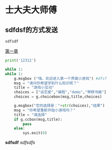 # 士大夫大师傅
## sdfdsf的方式发送

`sdfsdf`

[第一章](chapter1.md)
```python
print('12312')
```
```python
while 1:
while 1:
    g.msgbox ("嗨，欢迎进入第一个界面小游戏") #dfsf
    msg = "请问你希望学到什么知识呢？"
    title = "游戏小互动"
    choices = ["谈恋爱","编程","demo","琴棋书画"]
    choices = g.choicebox(msg,title,choices)

    g.msgbox("您的选择是："+str(choices),"结果")
    msg = "你希望重新开始小游戏吗？"
    title = "请选择"
    if g.ccbox(msg,title):
        pass
    else:
        sys.exit(0)
```
**sdfsdf**
_sdfsdfs_
